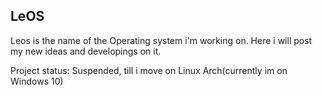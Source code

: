 ## LeOS 
Leos is the name of the Operating system i'm working on.
Here i will post my new ideas and developings on it.

Project status: Suspended, till i move on Linux Arch(currently im on Windows 10)
